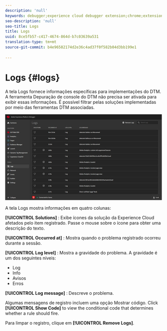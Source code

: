 ```yaml
---
description: 'null'
keywords: debugger;experience cloud debugger extension;chrome;extension;logs
seo-description: 'null'
seo-title: Logs
title: Logs
uuid: 8ce5fb57-c417-4674-864d-b7c03639a531
translation-type: tm+mt
source-git-commit: b4e96582174d2e36c4ad37f0f582b04d3bb199e1

---
```



# Logs {#logs}

A tela Logs fornece informações específicas para implementações do DTM. A ferramenta Depuração de console do DTM não precisa ser ativada para exibir essas informações. É possível filtrar pelas soluções implementadas por meio das ferramentas DTM associadas.

![](assets/logs.jpg)

A tela Logs mostra informações em quatro colunas:

**[!UICONTROL Solutions]** : Exibe ícones da solução da Experience Cloud afetados pelo item registrado. Passe o mouse sobre o ícone para obter uma descrição do texto.

**[!UICONTROL Occurred at]** : Mostra quando o problema registrado ocorreu durante a sessão.

**[!UICONTROL Log level]** : Mostra a gravidade do problema. A gravidade é um dos seguintes níveis:

* Log
* Info
* Avisos
* Erros

**[!UICONTROL Log message]** : Descreve o problema.

Algumas mensagens de registro incluem uma opção Mostrar código. Click **[!UICONTROL Show Code]** to view the conditional code that determines whether a rule should fire.

Para limpar o registro, clique em **[!UICONTROL Remove Logs]**.
